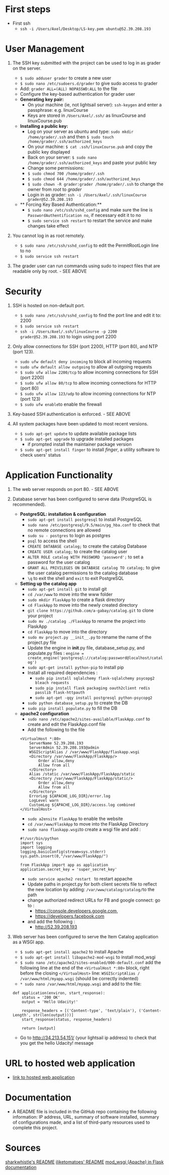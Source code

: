 # First steps
* First ssh
    - `ssh -i /Users/Axel/Desktop/LS-key.pem ubuntu@52.39.208.193`

# User Management
1. The SSH key submitted with the project can be used to log in as grader on the server.
    * `$ sudo adduser grader` to create a new user
    * `$ sudo nano /etc/sudoers.d/grader` to give sudo access to grader
    * Add: `grader ALL=(ALL) NOPASSWD:ALL` to the file
    * Configure the key-based authentication for grader user
    * **Generating key pair:**
        * On your machine (ie, not lightsail server): `ssh-keygen` and enter a passphrase: e.g. linuxCourse
        * Keys are stored in `/Users/Axel/.ssh/` as linuxCourse and linuxCourse.pub
    * **Installing a public key:**
        * Log on your server as ubuntu and type: `sudo mkdir /home/grader/.ssh` and then `$ sudo touch /home/grader/.ssh/authorized_keys`
        * On your machine: `$ cat .ssh/linuxCourse.pub` and copy the public key displayed
        * Back on your server: `$ sudo nano /home/grader/.ssh/authorized_keys` and paste your public key
        * Change some permissions:
        * `$ sudo chmod 700 /home/grader/.ssh`
        * `$ sudo chmod 644 /home/grader/.ssh/authorized_keys`
        * `$ sudo chown -R grader:grader /home/grader/.ssh` to change the owner from *root* to *grader*
        * Login in as grader: `ssh -i /Users/Axel/.ssh/linuxCourse grader@52.39.208.193`
    * ** Forcing Key Based Authentication:**
        * `$ sudo nano /etc/ssh/sshd_config` and make sure the line is `PasswordAuthentification no`, if necessary edit it to no
        * `$ sudo service ssh restart` to restart the service and make changes take effect

2. You cannot log in as root remotely.
    * `$ sudo nano /etc/ssh/sshd_config` to edit the PermitRootLogin line to no
    * `$ sudo service ssh restart`

3. The grader user can run commands using sudo to inspect files that are readable only by root. - SEE ABOVE


# Security
1. SSH is hosted on non-default port.
    * `$ sudo nano /etc/ssh/sshd_config` to find the port line and edit it to: 2200
    * `$ sudo service ssh restart`
    * `ssh -i /Users/Axel/.ssh/linuxCourse -p 2200 grader@52.39.208.193` to login using port 2200

2. Only allow connections for SSH (port 2200), HTTP (port 80), and NTP (port 123).
    * `sudo ufw default deny incoming` to block all incoming requests
    * `sudo ufw default allow outgoing` to allow all outgoing requests
    * `$ sudo ufw allow 2200/tcp` to allow incoming connections for SSH (port 2200)
    * `$ sudo ufw allow 80/tcp` to allow incoming connections for HTTP (port 80)
    * `$ sudo ufw allow 123/udp` to allow incoming connections for NTP (port 123)
    * `$ sudo ufw enable`to enable the firewall

3. Key-based SSH authentication is enforced. - SEE ABOVE

4. All system packages have been updated to most recent versions.
    * `$ sudo apt-get update` to update available package lists
    * `$ sudo apt-get upgrade` to upgrade installed packages
        * if prompted install the maintainer package version
    * `$ sudo apt-get install finger` to install *finger*, a utility software to check users' status


# Application Functionality
1. The web server responds on port 80. - SEE ABOVE

2. Database server has been configured to serve data (PostgreSQL is recommended).
    * **PostgreSQL: installation & configuration**
        * `sudo apt-get install postgresql` to install PostgreSQL
        * `sudo nano /etc/postgresql/9.5/main/pg_hba.conf` to check that no remote connections are allowed
        * `sudo su - postgres` to login as postgres
        * `psql` to access the shell
        * `CREATE DATABASE catalog;` to create the catalog Database
        * `CREATE USER catalog;` to create the catalog user
        * `ALTER ROLE catalog WITH PASSWORD 'password';` to set a password for the user catalog
        * `GRANT ALL PRIVILEGES ON DATABASE catalog TO catalog;` to give the user catalog permissions to the catalog database
        * `\q` to exit the shell and `exit` to exit PostgreSQL
    * **Setting up the catalog app**
        * `sudo apt-get install git` to install git
        * `cd /var/www` to move into the www folder
        * `sudo mkdir FlaskApp` to create a flask directory
        * `cd FlaskApp` to move into the newly created directory
        * `git clone https://github.com/a-gabay/catalog.git` to clone your project
        * `sudo mv ./catalog ./FlaskApp` to rename the project into FlaskApp
        * `cd FlaskApp` to move into the directory
        * `sudo mv project.py __init__.py` to rename the name of the project.py file
        * Update the engine in __init__.py file, database_setup.py, and populate.py files : `engine = create_engine('postgresql://catalog:password@localhost/catalog')`
        * `sudo apt-get install python-pip` to install pip
        * Install all required dependencies :
            * `sudo pip install sqlalchemy flask-sqlalchemy psycopg2 bleach requests`
            * `sudo pip install flask packaging oauth2client redis passlib flask-httpauth`
            * `sudo apt-get -qqy install postgresql python-psycopg2`
        * `sudo python database_setup.py` to create the DB
        * `sudo pip install populate.py` to fill the DB
    * **apache2 configuration**
        * `sudo nano /etc/apache2/sites-available/FlaskApp.conf` to create and edit the FlaskApp.conf file
        * Add the following to the file
        ```
    	<VirtualHost *:80>
    		ServerName 52.39.208.193
    		ServerAdmin 52.39.208.193@admin
    		WSGIScriptAlias / /var/www/FlaskApp/flaskapp.wsgi
    		<Directory /var/www/FlaskApp/FlaskApp/>
    			Order allow,deny
    			Allow from all
    		</Directory>
    		Alias /static /var/www/FlaskApp/FlaskApp/static
    		<Directory /var/www/FlaskApp/FlaskApp/static/>
    			Order allow,deny
    			Allow from all
    		</Directory>
    		ErrorLog ${APACHE_LOG_DIR}/error.log
    		LogLevel warn
    		CustomLog ${APACHE_LOG_DIR}/access.log combined
    	</VirtualHost>
    	```
        * `sudo a2ensite FlaskApp` to enable the website
        * `cd /var/www/FlaskApp` to move into the FlaskApp Directory
        * `sudo nano flaskapp.wsgi`to create a wsgi file and add :
        ```
    	#!/usr/bin/python
    	import sys
    	import logging
    	logging.basicConfig(stream=sys.stderr)
    	sys.path.insert(0,"/var/www/FlaskApp/")

    	from FlaskApp import app as application
    	application.secret_key = 'super_secret_key'
    	```
        * `sudo service apache2 restart ` to restart appache
        * Update paths in project.py for both client secrets file to reflect the new location by adding: `/var/www/catalog/catalog/`to the path
        * change authorized redirect URLs for FB and google connect:
        go to :
            * https://console.developers.google.com,
            * https://developers.facebook.com
        * and add the following :
            * http://52.39.208.193

3. Web server has been configured to serve the Item Catalog application as a WSGI app.
    * `$ sudo apt-get install apache2` to install Apache
    * `$ sudo apt-get install libapache2-mod-wsgi` to install mod_wsgi
    * `$ sudo nano /etc/apache2/sites-enabled/000-default.conf` add the following line at the end of the `<VirtualHost *:80>` block, right before the closing `</VirtualHost>` line: `WSGIScriptAlias / /var/www/html/myapp.wsgi` (should be correctly indented)
    * `* sudo nano /var/www/html/myapp.wsgi` and add to the file:
    ```
    def application(environ, start_response):
        status = '200 OK'
        output = 'Hello Udacity!'

        response_headers = [('Content-type', 'text/plain'), ('Content-Length', str(len(output)))]
        start_response(status, response_headers)

        return [output]
    ```
    * Go to http://34.213.54.151/ (your lightsail ip address) to check that you get the hello Udacity! message

# URL to hosted web application
* [link to hosted web application](http://52.39.208.193/catalog)

# Documentation
- A README file is included in the GitHub repo containing the following information: IP address, URL, summary of software installed, summary of configurations made, and a list of third-party resources used to complete this project.

# Sources
[sharkwhistle's README](https://raw.githubusercontent.com/sharkwhistle/Udacity-FSND-Linux-Server-Configuration-/master/README.md)
[iliketomatoes' README](https://github.com/iliketomatoes/linux_server_configuration/blob/master/README.md)
[mod_wsgi (Apache) in Flask documentation](http://flask.pocoo.org/docs/0.12/deploying/mod_wsgi/)

